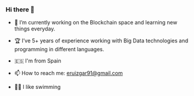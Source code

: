 ### Hi there 👋

- 🔭 I’m currently working on the Blockchain space and learning new things everyday. 

- :trophy: I’ve 5+ years of experience working with Big Data technologies and programming in different languages.

- :es: I'm from Spain

- 📫 How to reach me: eruizgar91@gmail.com

- :swimming_man: I like swimming
